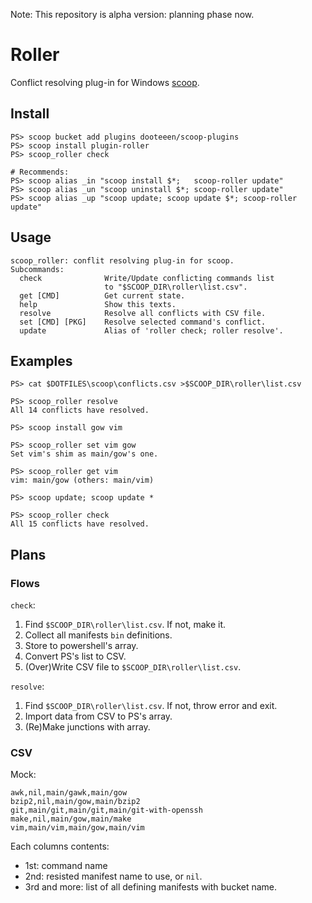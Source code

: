 Note: This repository is alpha version: planning phase now.

# Roller

Conflict resolving plug-in for Windows [scoop](https://github.com).

## Install

```
PS> scoop bucket add plugins dooteeen/scoop-plugins
PS> scoop install plugin-roller
PS> scoop_roller check

# Recommends:
PS> scoop alias _in "scoop install $*;   scoop-roller update"
PS> scoop alias _un "scoop uninstall $*; scoop-roller update"
PS> scoop alias _up "scoop update; scoop update $*; scoop-roller update"
```

## Usage

```
scoop_roller: conflit resolving plug-in for scoop.
Subcommands:
  check              Write/Update conflicting commands list
                     to "$SCOOP_DIR\roller\list.csv".
  get [CMD]          Get current state.
  help               Show this texts.
  resolve            Resolve all conflicts with CSV file.
  set [CMD] [PKG]    Resolve selected command's conflict.
  update             Alias of 'roller check; roller resolve'.
```

## Examples

```
PS> cat $DOTFILES\scoop\conflicts.csv >$SCOOP_DIR\roller\list.csv

PS> scoop_roller resolve
All 14 conflicts have resolved.
```

```
PS> scoop install gow vim

PS> scoop_roller set vim gow
Set vim's shim as main/gow's one.

PS> scoop_roller get vim
vim: main/gow (others: main/vim)
```

```
PS> scoop update; scoop update *

PS> scoop_roller check
All 15 conflicts have resolved.
```

## Plans

### Flows

`check`:

1. Find `$SCOOP_DIR\roller\list.csv`. If not, make it.
2. Collect all manifests `bin` definitions.
3. Store to powershell's array.
4. Convert PS's list to CSV.
5. (Over)Write CSV file to `$SCOOP_DIR\roller\list.csv`.

`resolve`:

1. Find `$SCOOP_DIR\roller\list.csv`. If not, throw error and exit.
2. Import data from CSV to PS's array.
3. (Re)Make junctions with array.

### CSV

Mock:

```
awk,nil,main/gawk,main/gow
bzip2,nil,main/gow,main/bzip2
git,main/git,main/git,main/git-with-openssh
make,nil,main/gow,main/make
vim,main/vim,main/gow,main/vim
```

Each columns contents:

- 1st: command name
- 2nd: resisted manifest name to use, or `nil`.
- 3rd and more: list of all defining manifests with bucket name.